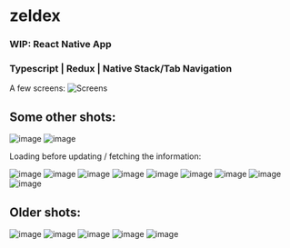 # zeldex
### WIP: React Native App

### Typescript | Redux | Native Stack/Tab Navigation

A few screens:
![Screens](https://github.com/denzariu/zeldex/assets/40743579/67f6cd82-173b-49cc-8b74-381707ba92b6)

## Some other shots:
![image](https://github.com/denzariu/zeldex/assets/40743579/62fbe7b5-5afd-401d-ad43-99df63b1bc83)
![image](https://github.com/denzariu/zeldex/assets/40743579/d274a659-fc77-4aa4-ad5b-87e11c5ffb66)

Loading before updating / fetching the information:

![image](https://github.com/denzariu/zeldex/assets/40743579/c2009eb6-0515-47f3-bbf5-fd02bedec8b6)
![image](https://github.com/denzariu/zeldex/assets/40743579/c816f8c4-79e4-46f7-b43e-2bb8a6a41d5b)
![image](https://github.com/denzariu/zeldex/assets/40743579/a88155b0-18c2-43f9-91c7-8fa9e3f7df8c)
![image](https://github.com/denzariu/zeldex/assets/40743579/081aa0a9-139a-428e-bc74-fa445c3de0f2)
![image](https://github.com/denzariu/zeldex/assets/40743579/c53a944f-f8ad-4fbb-b3db-fe20c4d68de7)
![image](https://github.com/denzariu/zeldex/assets/40743579/37f5cd91-21bb-492a-b167-2ff9277f30da)
![image](https://github.com/denzariu/zeldex/assets/40743579/56006ab5-395c-4bfb-919e-e904f5be8b96)
![image](https://github.com/denzariu/zeldex/assets/40743579/be105e6c-bd4f-44f9-a6f7-10c623ee448d)
![image](https://github.com/denzariu/zeldex/assets/40743579/dcdff168-95e4-43da-92b0-f690e3e78f17)




## Older shots:

![image](https://github.com/denzariu/zeldex/assets/40743579/6b172acf-99df-4dc8-ae23-e48eb03c9074)
![image](https://github.com/denzariu/zeldex/assets/40743579/ba947ea3-6c0d-41cd-a5ac-dbce05ca5789)
![image](https://github.com/denzariu/zeldex/assets/40743579/29d5fd95-81ca-4e2a-bea3-d7d79e3343b2)
![image](https://github.com/denzariu/zeldex/assets/40743579/db168df8-ea75-4f38-a52c-7f133dd526b6)
![image](https://github.com/denzariu/zeldex/assets/40743579/07c90cd4-bd50-4901-b3d9-f42b8d1ff500)
